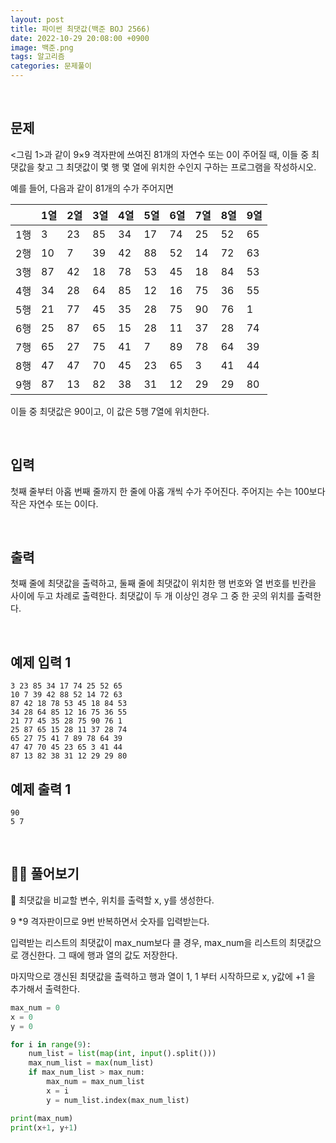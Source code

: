```yaml
---
layout: post
title: 파이썬 최댓값(백준 BOJ 2566)
date: 2022-10-29 20:08:00 +0900
image: 백준.png
tags: 알고리즘
categories: 문제풀이
---
```


<br> 

## 문제

<그림 1>과 같이 9×9 격자판에 쓰여진 81개의 자연수 또는 0이 주어질 때, 이들 중 최댓값을 찾고 그 최댓값이 몇 행 몇 열에 위치한 수인지 구하는 프로그램을 작성하시오.

예를 들어, 다음과 같이 81개의 수가 주어지면

|      | 1열  | 2열  | 3열  | 4열  | 5열  | 6열  | 7열  | 8열  | 9열  |
| ---- | ---- | ---- | ---- | ---- | ---- | ---- | ---- | ---- | ---- |
| 1행  | 3    | 23   | 85   | 34   | 17   | 74   | 25   | 52   | 65   |
| 2행  | 10   | 7    | 39   | 42   | 88   | 52   | 14   | 72   | 63   |
| 3행  | 87   | 42   | 18   | 78   | 53   | 45   | 18   | 84   | 53   |
| 4행  | 34   | 28   | 64   | 85   | 12   | 16   | 75   | 36   | 55   |
| 5행  | 21   | 77   | 45   | 35   | 28   | 75   | 90   | 76   | 1    |
| 6행  | 25   | 87   | 65   | 15   | 28   | 11   | 37   | 28   | 74   |
| 7행  | 65   | 27   | 75   | 41   | 7    | 89   | 78   | 64   | 39   |
| 8행  | 47   | 47   | 70   | 45   | 23   | 65   | 3    | 41   | 44   |
| 9행  | 87   | 13   | 82   | 38   | 31   | 12   | 29   | 29   | 80   |

이들 중 최댓값은 90이고, 이 값은 5행 7열에 위치한다.

<br>

## 입력

첫째 줄부터 아홉 번째 줄까지 한 줄에 아홉 개씩 수가 주어진다. 주어지는 수는 100보다 작은 자연수 또는 0이다.

<br>

## 출력

첫째 줄에 최댓값을 출력하고, 둘째 줄에 최댓값이 위치한 행 번호와 열 번호를 빈칸을 사이에 두고 차례로 출력한다. 최댓값이 두 개 이상인 경우 그 중 한 곳의 위치를 출력한다.

<br>

## 예제 입력 1 

```
3 23 85 34 17 74 25 52 65
10 7 39 42 88 52 14 72 63
87 42 18 78 53 45 18 84 53
34 28 64 85 12 16 75 36 55
21 77 45 35 28 75 90 76 1
25 87 65 15 28 11 37 28 74
65 27 75 41 7 89 78 64 39
47 47 70 45 23 65 3 41 44
87 13 82 38 31 12 29 29 80
```

## 예제 출력 1 

```
90
5 7
```

<br>

## 📝 풀어보기

📌 최댓값을 비교할 변수, 위치를 출력할 x, y를 생성한다.

9 *9 격자판이므로 9번 반복하면서 숫자를 입력받는다.

입력받는 리스트의 최댓값이 max_num보다 클 경우, max_num을 리스트의 최댓값으로 갱신한다. 그 때에 행과 열의 값도 저장한다.

마지막으로 갱신된 최댓값을 출력하고 행과 열이 1, 1 부터 시작하므로 x, y값에 +1 을 추가해서 출력한다.

``` python
max_num = 0
x = 0
y = 0

for i in range(9):
    num_list = list(map(int, input().split()))
    max_num_list = max(num_list)
    if max_num_list > max_num:
        max_num = max_num_list
        x = i
        y = num_list.index(max_num_list)

print(max_num)
print(x+1, y+1)
```

